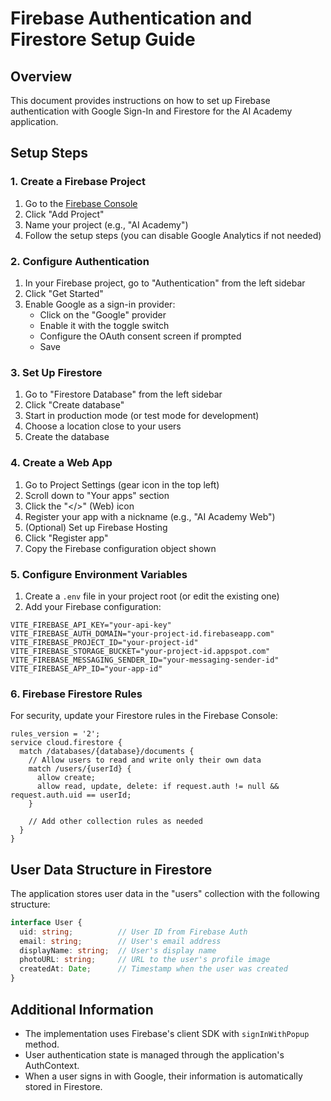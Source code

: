 # Firebase Authentication and Firestore Setup Guide

## Overview
This document provides instructions on how to set up Firebase authentication with Google Sign-In and Firestore for the AI Academy application.

## Setup Steps

### 1. Create a Firebase Project
1. Go to the [Firebase Console](https://console.firebase.google.com/)
2. Click "Add Project"
3. Name your project (e.g., "AI Academy")
4. Follow the setup steps (you can disable Google Analytics if not needed)

### 2. Configure Authentication
1. In your Firebase project, go to "Authentication" from the left sidebar
2. Click "Get Started"
3. Enable Google as a sign-in provider:
   - Click on the "Google" provider
   - Enable it with the toggle switch
   - Configure the OAuth consent screen if prompted
   - Save

### 3. Set Up Firestore
1. Go to "Firestore Database" from the left sidebar
2. Click "Create database"
3. Start in production mode (or test mode for development)
4. Choose a location close to your users
5. Create the database

### 4. Create a Web App
1. Go to Project Settings (gear icon in the top left)
2. Scroll down to "Your apps" section
3. Click the "</>" (Web) icon
4. Register your app with a nickname (e.g., "AI Academy Web")
5. (Optional) Set up Firebase Hosting
6. Click "Register app"
7. Copy the Firebase configuration object shown

### 5. Configure Environment Variables
1. Create a `.env` file in your project root (or edit the existing one)
2. Add your Firebase configuration:
```
VITE_FIREBASE_API_KEY="your-api-key"
VITE_FIREBASE_AUTH_DOMAIN="your-project-id.firebaseapp.com"
VITE_FIREBASE_PROJECT_ID="your-project-id"
VITE_FIREBASE_STORAGE_BUCKET="your-project-id.appspot.com"
VITE_FIREBASE_MESSAGING_SENDER_ID="your-messaging-sender-id"
VITE_FIREBASE_APP_ID="your-app-id"
```

### 6. Firebase Firestore Rules
For security, update your Firestore rules in the Firebase Console:

```
rules_version = '2';
service cloud.firestore {
  match /databases/{database}/documents {
    // Allow users to read and write only their own data
    match /users/{userId} {
      allow create;
      allow read, update, delete: if request.auth != null && request.auth.uid == userId;
    }
    
    // Add other collection rules as needed
  }
}
```

## User Data Structure in Firestore

The application stores user data in the "users" collection with the following structure:

```typescript
interface User {
  uid: string;          // User ID from Firebase Auth
  email: string;        // User's email address
  displayName: string;  // User's display name
  photoURL: string;     // URL to the user's profile image
  createdAt: Date;      // Timestamp when the user was created
}
```

## Additional Information

- The implementation uses Firebase's client SDK with `signInWithPopup` method.
- User authentication state is managed through the application's AuthContext.
- When a user signs in with Google, their information is automatically stored in Firestore.
